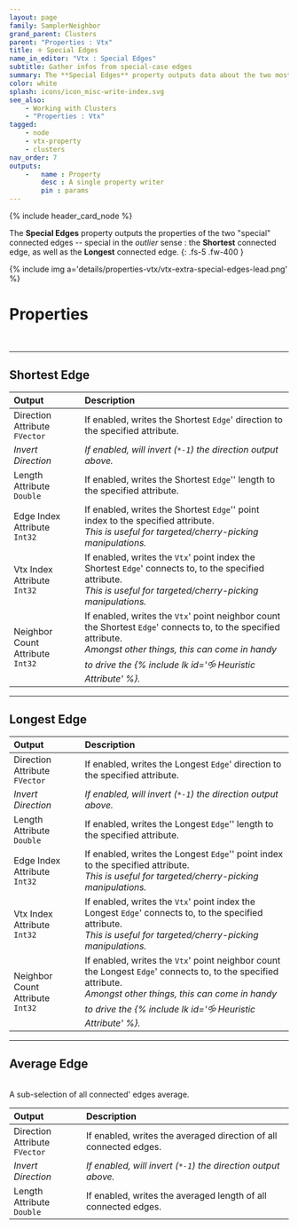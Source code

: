 ```yaml
---
layout: page
family: SamplerNeighbor
grand_parent: Clusters
parent: "Properties : Vtx"
title: 🝊 Special Edges
name_in_editor: "Vtx : Special Edges"
subtitle: Gather infos from special-case edges
summary: The **Special Edges** property outputs data about the two most extreme edges connected to a vertex — the shortest and longest — allowing users to capture attributes like direction, length, and indices for both, with an additional option to average all connected edges.
color: white
splash: icons/icon_misc-write-index.svg
see_also: 
    - Working with Clusters
    - "Properties : Vtx"
tagged: 
    - node
    - vtx-property
    - clusters
nav_order: 7
outputs:
    -   name : Property
        desc : A single property writer
        pin : params
---
```


{% include header_card_node %}

The **Special Edges** property outputs the properties of the two "special" connected edges -- special in the *outlier* sense : the **Shortest** connected edge, as well as the **Longest** connected edge.
{: .fs-5 .fw-400 } 

{% include img a='details/properties-vtx/vtx-extra-special-edges-lead.png' %}

# Properties
<br>

---
## Shortest Edge

| Output       | Description          |
|:-------------|:------------------|
| <span class="eout">Direction Attribute</span><br>`FVector`           | If enabled, writes the Shortest `Edge`' direction to the specified attribute. |
| *Invert Direction* | *If enabled, will invert (`*-1`) the direction output above.* |
| <span class="eout">Length Attribute</span><br>`Double` | If enabled, writes the Shortest `Edge`'' length to the specified attribute. |
| <span class="eout">Edge Index Attribute</span><br>`Int32` | If enabled, writes the Shortest `Edge`'' point index to the specified attribute.<br>*This is useful for targeted/cherry-picking manipulations.* |
| <span class="eout">Vtx Index Attribute</span><br>`Int32` | If enabled, writes the `Vtx`' point index the Shortest `Edge`' connects to, to the specified attribute.<br>*This is useful for targeted/cherry-picking manipulations.* |
| <span class="eout">Neighbor Count Attribute</span><br>`Int32` | If enabled, writes the `Vtx`' point neighbor count the Shortest `Edge`' connects to, to the specified attribute.<br>*Amongst other things, this can come in handy to drive the {% include lk id='🝰 Heuristic Attribute' %}.* |

---
## Longest Edge

| Output       | Description          |
|:-------------|:------------------|
| <span class="eout">Direction Attribute</span><br>`FVector`           | If enabled, writes the Longest `Edge`' direction to the specified attribute. |
| *Invert Direction* | *If enabled, will invert (`*-1`) the direction output above.* |
| <span class="eout">Length Attribute</span><br>`Double` | If enabled, writes the Longest `Edge`'' length to the specified attribute. |
| <span class="eout">Edge Index Attribute</span><br>`Int32` | If enabled, writes the Longest `Edge`'' point index to the specified attribute.<br>*This is useful for targeted/cherry-picking manipulations.* |
| <span class="eout">Vtx Index Attribute</span><br>`Int32` | If enabled, writes the `Vtx`' point index the Longest `Edge`' connects to, to the specified attribute.<br>*This is useful for targeted/cherry-picking manipulations.* |
| <span class="eout">Neighbor Count Attribute</span><br>`Int32` | If enabled, writes the `Vtx`' point neighbor count the Longest `Edge`' connects to, to the specified attribute.<br>*Amongst other things, this can come in handy to drive the {% include lk id='🝰 Heuristic Attribute' %}.* |

---
## Average Edge
<br>
A sub-selection of all connected' edges  average.

| Output       | Description          |
|:-------------|:------------------|
| <span class="eout">Direction Attribute</span><br>`FVector`           | If enabled, writes the averaged direction of all connected edges. |
| *Invert Direction* | *If enabled, will invert (`*-1`) the direction output above.* |
| <span class="eout">Length Attribute</span><br>`Double` | If enabled, writes the averaged length of all connected edges. |